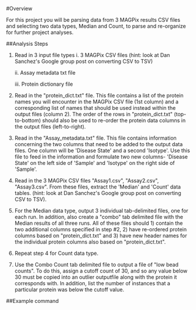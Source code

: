 #Overview

For this project you will be parsing data from 3 MAGPix results CSV files and selecting two data types, Median and Count, to parse and re-organize for further project analyses.

##Analysis Steps

1. Read in 3 input file types
	i. 3 MAGPix CSV files (hint: look at Dan Sanchez's Google group post on converting CSV to TSV)
		
	ii. Assay metadata txt file
		
	iii. Protein dictionary file
		

1. Read in the "protein_dict.txt" file. This file contains a list of the protein names you will encounter in the MAGPix CSV file (1st column) and a corresponding list of names that should be used instead within the output files (column 2). The order of the rows in "protein\_dict.txt" (top-to-bottom) should also be used to re-order the protein data columns in the output files (left-to-right).

2. Read in the "Assay_metadata.txt" file. This file contains information concerning the two columns that need to be added to the output data files. One column will be 'Disease State' and a second 'Isotype'. Use this file to feed in the information and formulate two new columns- 'Disease State' on the left side of 'Sample' and 'Isotype' on the right side of 'Sample'.

3. Read in the 3 MAGPix CSV files "Assay1.csv", "Assay2.csv", "Assay3.csv". From these files, extract the 'Median' and 'Count' data tables. (hint: look at Dan Sanchez's Google group post on converting CSV to TSV). 

4. For the Median data type, output 3 individual tab-delimited files, one for each run. In addition, also create a "combo" tab delimited file with the Median results of all three runs. All of these files should 1) contain the two additional columns specified in step #2, 2) have re-ordered protein columns based on "protein\_dict.txt" and 3) have new header names for the individual protein columns also based on "protein\_dict.txt". 

5. Repeat step 4 for Count data type.

6. Use the Combo Count tab delimited file to output a file of "low bead counts". To do 
this, assign a cutoff count of 30, and so any value below 30 must be copied into an 
outlier outputfile along with the protein it corresponds with. In addition, list the 
number of instances that a particular protein was below the cutoff value.


##Example command

